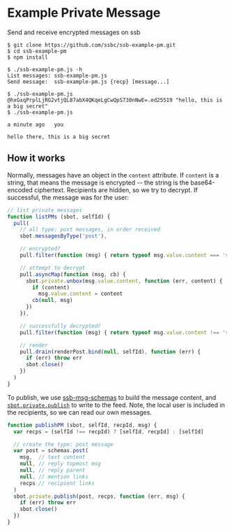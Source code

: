 # Example Private Message

Send and receive encrypted messages on ssb

```
$ git clone https://github.com/ssbc/ssb-example-pm.git
$ cd ssb-example-pm
$ npm install

$ ./ssb-example-pm.js -h
List messages: ssb-example-pm.js
Send message:  ssb-example-pm.js {recp} [message...]

$ ./ssb-example-pm.js @hxGxqPrplLjRG2vtjQL87abX4QKqeLgCwQpS730nNwE=.ed25519 "hello, this is a big secret"
$ ./ssb-example-pm.js

a minute ago   you 

hello there, this is a big secret
```

## How it works

Normally, messages have an object in the `content` attribute.
If `content` is a string, that means the message is encrypted -- the string is the base64-encoded ciphertext.
Recipients are hidden, so we try to decrypt.
If successful, the message was for the user:

```js
// list private messages
function listPMs (sbot, selfId) {
  pull(
    // all type: post messages, in order received
    sbot.messagesByType('post'),

    // encrypted?
    pull.filter(function (msg) { return typeof msg.value.content === 'string' }),

    // attempt to decrypt    
    pull.asyncMap(function (msg, cb) {
      sbot.private.unbox(msg.value.content, function (err, content) {
        if (content)
          msg.value.content = content
        cb(null, msg)
      })
    }),

    // successfully decrypted?
    pull.filter(function (msg) { return typeof msg.value.content !== 'string' }),

    // render
    pull.drain(renderPost.bind(null, selfId), function (err) {
      if (err) throw err
      sbot.close()
    })
  )
}
```

To publish, we use [ssb-msg-schemas](https://github.com/ssbc/ssb-msg-schemas) to build the message content, and [`sbot.private.publish`](https://github.com/ssbc/scuttlebot/blob/master/plugins/private.md#publish-async) to write to the feed.
Note, the local user is included in the recipients, so we can read our own messages.

```js
function publishPM (sbot, selfId, recpId, msg) {
  var recps = (selfId !== recpId) ? [selfId, recpId] : [selfId]

  // create the type: post message
  var post = schemas.post(
    msg,  // text content
    null, // reply topmost msg
    null, // reply parent
    null, // mention links
    recps // recipient links
  )
  sbot.private.publish(post, recps, function (err, msg) {
    if (err) throw err
    sbot.close()
  })
}
```
